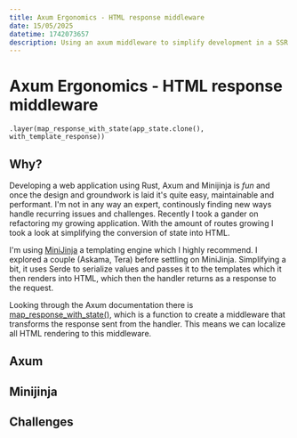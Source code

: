 ```yaml
---
title: Axum Ergonomics - HTML response middleware
date: 15/05/2025
datetime: 1742073657
description: Using an axum middleware to simplify development in a SSR rendering context with Axum.
---
```


# Axum Ergonomics - HTML response middleware

```
.layer(map_response_with_state(app_state.clone(), with_template_response))
```
  
## Why?

Developing a web application using Rust, Axum and Minijinja is *fun* and once the design and groundwork is laid it's quite easy, maintainable and performant. I'm not in any way an expert, continously finding new ways handle recurring issues and challenges. Recently I took a gander on refactoring my growing application. With the amount of routes growing I took a look at simplifying the conversion of state into HTML.

I'm using [MiniJinja](https://docs.rs/minijinja/latest/minijinja/index.html) a templating engine which I highly recommend. I explored a couple (Askama, Tera) before settling on MiniJinja. Simplifying a bit, it uses Serde to serialize values and passes it to the templates which it then renders into HTML, which then the handler returns as a response to the request.

Looking through the Axum documentation there is [map_response_with_state()](https://docs.rs/axum/latest/axum/middleware/fn.map_response_with_state.html), which is a function to create a middleware that transforms the response sent from the handler. This means we can localize all HTML rendering to this middleware. 

## Axum

## Minijinja

## Challenges
